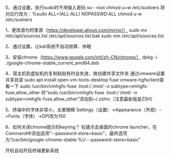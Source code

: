 0、通过设置，执行sudo时不用输入密码
su - root
chmod u+w /etc/sudoers
将对应行改为：%sudo ALL=(ALL:ALL) NOPASSWD:ALL
chmod u-w /etc/sudoers

1、更改源为阿里源（https://developer.aliyun.com/mirror/）
sudo mv /etc/apt/sources.list /etc/apt/sources.list.bak
sudo vim /etc/apt/sources.list

2、通过设置，让kali系统不自动锁屏、休眠

3、安装chrome（https://www.google.com/intl/zh-CN/chrome/）
dpkg -i ./google-chrome-stable_current_amd64.deb

4、宿主机到虚拟机的复制粘贴有时会失效，故创建共享文件夹
通过vmware设置共享目录
sudo apt install open-vm-tools-desktop fuse
vmware-hgfsclient查看一下
sudo /usr/bin/vmhgfs-fuse .host:/ /mnt/ -o subtype=vmhgfs-fuse,allow_other
将“sudo /usr/bin/vmhgfs-fuse .host:/ /mnt/ -o subtype=vmhgfs-fuse,allow_other”添加到~/.zshrc（注意最新版是ZSH）

5、终端中的字体非常小，太累眼睛
Settings（设置）->Appearance（外观）->Fonts（字体）->DPI改为150

6、如何关闭chrome提示的keyring？
右键点击桌面的chrome launcher，在Command中添加选项“--password-store=basic”，最终选项为“/usr/bin/google-chrome-stable %U --password-store=basic”

开机自动开启终端更新系统

